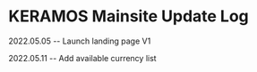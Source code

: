 # KERAMOS Mainsite Update Log


2022.05.05 -- Launch landing page V1

2022.05.11 -- Add available currency list
